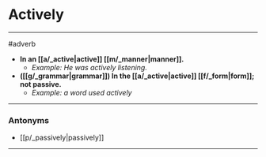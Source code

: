 # Actively
---
#adverb
- **In an [[a/_active|active]] [[m/_manner|manner]].**
	- _Example: He was actively listening._
- **([[g/_grammar|grammar]]) In the [[a/_active|active]] [[f/_form|form]]; not passive.**
	- _Example: a word used actively_
---
### Antonyms
- [[p/_passively|passively]]
---
